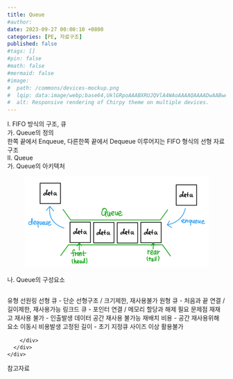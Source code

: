 ```yaml
---
title: Queue
#author: 
date: 2023-09-27 00:00:10 +0800
categories: [PE, 자료구조]
published: false
#tags: []
#pin: false
#math: false
#mermaid: false
#image:
#  path: /commons/devices-mockup.png
#  lqip: data:image/webp;base64,UklGRpoAAABXRUJQVlA4WAoAAAAQAAAADwAABwAAQUxQSDIAAAARL0AmbZurmr57yyIiqE8oiG0bejIYEQTgqiDA9vqnsUSI6H+oAERp2HZ65qP/VIAWAFZQOCBCAAAA8AEAnQEqEAAIAAVAfCWkAALp8sF8rgRgAP7o9FDvMCkMde9PK7euH5M1m6VWoDXf2FkP3BqV0ZYbO6NA/VFIAAAA
#  alt: Responsive rendering of Chirpy theme on multiple devices.
---
```


<div class="post-wrap">
  <div class="para">
    <div class="para-title">
      I. FIFO 방식의 구조, 큐
    </div>
    <div class="para-cntnt">
      <div class="para">
        <div class="para-title">
          가. Queue의 정의
        </div>
        <div class="para-cntnt">
            한쪽 끝에서 Enqueue, 다른한쪽 끝에서 Dequeue 이루어지는 FIFO 형식의 선형 자료구조
        </div>
      </div>
    </div>
  </div>
  
  <div class="para">
    <div class="para-title">
      II. Queue
    </div>
    <div class="para-cntnt">
      <div class="para">
        <div class="para-title">
          가. Queue의 아키텍처
        </div>
        <div class="para-cntnt">
          <figure class="post-figure">
            <img src="/assets/img/posts/Queue.png" alt="Queue">
<!--            <figcaption>Source: Unveiling the Metaverse: Exploring Emerging Trends, Multifaceted Perspectives, and Future Challenges</figcaption>-->
          </figure>
        </div>
      </div>
      <div class="para">
        <div class="para-title">
          나. Queue의 구성요소
        </div>
        <div class="para-cntnt">
          <table class="post-table">
          </table>
          유형 선원링
  선형 큐 - 단순 선형구조 / 크기제한, 재사용불가 
  원형 큐 - 처음과 끝 연결 / 길이제한, 재사용가능
  링크드 큐 - 포인터 연결 / 메모리 할당과 해제 필요 
문제점 재재고
  재사용 불가 - 인출발생 데이터 공간 재사용 불가능
  재배치 비용 - 공간 재사용위해 요소 이동시 비용발생
  고정된 길이 - 초기 지정큐 사이즈 이상 활용불가 

        </div>
      </div>
    </div>
  </div>

  <div class="refr-wrap">
    <div class="refr-title">
        참고자료
    </div>
    <ol class="refr-list">
    <!--    <li>(나현식, 최대선) <a target="_blank" href="https://scienceon.kisti.re.kr/commons/util/originalView.do?cn=JAKO202225948430499&oCn=JAKO202225948430499&dbt=JAKO&journal=NJOU00291864">메타버스 보안 위협 요소 및 대응 방안 검토</a></li>-->
    <!--    <li>(M. Uddin, S. Manickam, H. Ullah, M. Obaidat and A. Dandoush) <a target="_blank" href="https://ieeexplore.ieee.org/abstract/document/10138386">Unveiling the Metaverse: Exploring Emerging Trends, Multifaceted Perspectives, and Future Challenges</a></li>-->
    </ol>
  </div>
</div>
